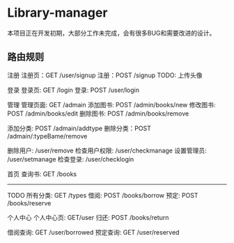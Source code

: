 # Library-manager
本项目正在开发初期，大部分工作未完成，会有很多BUG和需要改进的设计。

## 路由规则

注册
注册页：GET /user/signup
注册：POST /signup  TODO: 上传头像

登录
登录页: GET /login
登录: POST /user/login

管理
管理页面:  GET /admain
添加图书: POST /admin/books/new
修改图书: POST /admin/books/edit
删除图书: POST /admin/books/remove

添加分类: POST /admain/addtype
删除分类：POST /admain/:typeBame/remove

删除用户: /user/remove
检查用户权限: /user/checkmanage
设置管理员: /user/setmanage
检查登录: /user/checklogin

首页
查询书: GET /books

--------------------
TODO
所有分类: GET /types
借阅: POST /books/borrow
预定: POST /books/reserve

个人中心
个人中心页: GET/user
归还: POST /books/return

借阅查询: GET /user/borrowed
预定查询: GET /user/reserved
